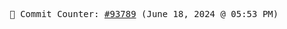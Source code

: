 <p align="center">
    <samp>
        📮 Commit Counter: <a href="https://github.com/Javascript-void0/Javascript-void0/commits/main">#93789</a> (June 18, 2024 @ 05:53 PM)
    </samp>
</p>